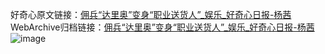 好奇心原文链接：[佣兵“达里奥”变身“职业送货人”_娱乐_好奇心日报-杨茜](https://www.qdaily.com/articles/7732.html)
WebArchive归档链接：[佣兵“达里奥”变身“职业送货人”_娱乐_好奇心日报-杨茜](http://web.archive.org/web/20190623172653/https://www.qdaily.com/articles/7732.html)
![image](http://ww3.sinaimg.cn/large/007d5XDply1g3wjpuvs3vj30u02ck1kx)